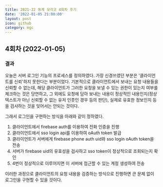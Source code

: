 ```yaml
---
title: 2021-22 동계 모각코 4회차 후기
date: '2022-01-05 21:00:00'
layout: post
icon: github
category: mgc
---
```


## 4회차 (2022-01-05)

### 결과
오늘은 서버 로그인 기능의 프로세스를 정의하였다.
가장 신경쓰였던 부분은 '클라이언트를 신뢰'하지 못한다는 부분이었다.
기본적으로 클라이언트에서 보내는 요청 내용들을 신뢰할 수 없는데,
해당 클라이언트가 그러한 요청을 보낼 수 있는 권한이 있는지 여부를 체크하는 것은 당연하고,
그 외에도 요청에 담아 보내는 내용이 정상적인 내용인지(정상 텍스트가 아닌 신뢰할 수 없는 유저 인풋인 경우 등의 판단),
실제로 유효한 정보인지 등을 검사하는 것을 잊어서는 안되는 것이다.

그래서 로그인을 구현하는 방식을 아래와 같이 정하였다.
1. 클라이언트에서 firebase auth를 이용하여 전화 인증을 진행
2. 클라이언트에서 sso login api를 이용하여 oAuth token 발급
3. 클라이언트가 서버에게 firebase phone auth uid와 sso login oAuth token을 전송
4. 서버가 firebase uid의 유효성을 검사하고 sso token이 정상적으로 조회되는지 확인
5. 4번이 정상적으로 이루어지면 이 서버에 접근할 수 있는 계정 생성하여 전송

이러한 과정으로 클라이언트의 요청 내용을 검증하는 방식으로 진행하면
큰 문제 없이 로그인을 구현할 수 있을 것이다.

